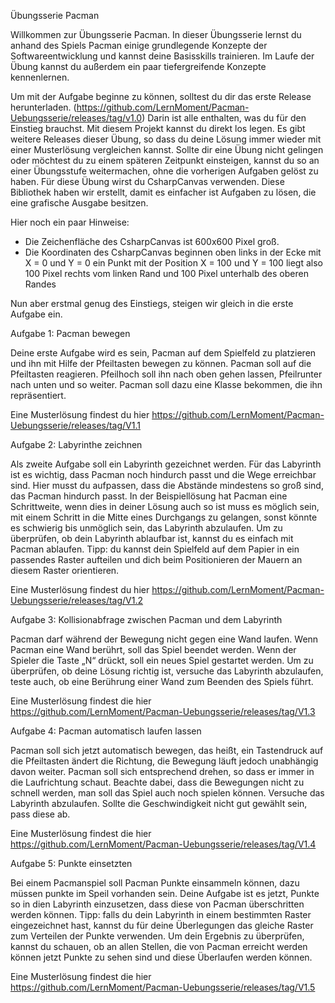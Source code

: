 Übungsserie Pacman

Willkommen zur Übungsserie Pacman. In dieser Übungsserie lernst du anhand des Spiels Pacman einige grundlegende Konzepte der Softwareentwicklung und kannst deine Basisskills trainieren. Im Laufe der Übung kannst du außerdem ein paar tiefergreifende Konzepte kennenlernen.

Um mit der Aufgabe beginne zu können, solltest du dir das erste Release herunterladen. (https://github.com/LernMoment/Pacman-Uebungsserie/releases/tag/v1.0) Darin ist alle enthalten, was du für den Einstieg brauchst. Mit diesem Projekt kannst du direkt los legen. Es gibt weitere Releases dieser Übung, so dass du deine Lösung immer wieder mit einer Musterlösung vergleichen kannst. Sollte dir eine Übung nicht gelingen oder möchtest du zu einem späteren Zeitpunkt einsteigen, kannst du so an einer Übungsstufe weitermachen, ohne die vorherigen Aufgaben gelöst zu haben.
Für diese Übung wirst du CsharpCanvas verwenden. Diese Bibliothek haben wir erstellt, damit es einfacher ist Aufgaben zu lösen, die eine grafische Ausgabe besitzen. 

Hier noch ein paar Hinweise:
-	Die Zeichenfläche des CsharpCanvas ist 600x600 Pixel groß.
-	Die Koordinaten des CsharpCanvas beginnen oben links in der Ecke mit X = 0 und Y = 0 ein Punkt mit der Position X = 100 und Y = 100 liegt also 100 Pixel rechts vom linken Rand und 100 Pixel unterhalb des oberen Randes

Nun aber erstmal genug des Einstiegs, steigen wir gleich in die erste Aufgabe ein.

Aufgabe 1: Pacman bewegen

Deine erste Aufgabe wird es sein, Pacman auf dem Spielfeld zu platzieren und ihn mit Hilfe der Pfeiltasten bewegen zu können. Pacman soll auf die Pfeiltasten reagieren. Pfeilhoch soll ihn nach oben gehen lassen, Pfeilrunter nach unten und so weiter. Pacman soll dazu eine Klasse bekommen, die ihn repräsentiert. 

Eine Musterlösung findest du hier https://github.com/LernMoment/Pacman-Uebungsserie/releases/tag/V1.1

Aufgabe 2: Labyrinthe zeichnen

Als zweite Aufgabe soll ein Labyrinth gezeichnet werden. Für das Labyrinth ist es wichtig, dass Pacman noch hindurch passt und die Wege erreichbar sind. Hier musst du aufpassen, dass die Abstände mindestens so groß sind, das Pacman hindurch passt. In der Beispiellösung hat Pacman eine Schrittweite, wenn dies in deiner Lösung auch so ist muss es möglich sein, mit einem Schritt in die Mitte eines Durchgangs zu gelangen, sonst könnte es schwierig bis unmöglich sein, das Labyrinth abzulaufen. Um zu überprüfen, ob dein Labyrinth ablaufbar ist, kannst du es einfach mit Pacman ablaufen. Tipp: du kannst dein Spielfeld auf dem Papier in ein passendes Raster aufteilen und dich beim Positionieren der Mauern an diesem Raster orientieren.

Eine Musterlösung findest du hier https://github.com/LernMoment/Pacman-Uebungsserie/releases/tag/V1.2

Aufgabe 3: Kollisionabfrage zwischen Pacman und dem Labyrinth

Pacman darf während der Bewegung nicht gegen eine Wand laufen. Wenn Pacman eine Wand berührt, soll das Spiel beendet werden. Wenn der Spieler die Taste „N“ drückt, soll ein neues Spiel gestartet werden. Um zu überprüfen, ob deine Lösung richtig ist, versuche das Labyrinth abzulaufen, teste auch, ob eine Berührung einer Wand zum Beenden des Spiels führt.

Eine Musterlösung findest die hier https://github.com/LernMoment/Pacman-Uebungsserie/releases/tag/V1.3

Aufgabe 4: Pacman automatisch laufen lassen

Pacman soll sich jetzt automatisch bewegen, das heißt, ein Tastendruck auf die Pfeiltasten ändert die Richtung, die Bewegung läuft jedoch unabhängig davon weiter. Pacman soll sich entsprechend drehen, so dass er immer in die Laufrichtung schaut. Beachte dabei, dass die Bewegungen nicht zu schnell werden, man soll das Spiel auch noch spielen können. Versuche das Labyrinth abzulaufen. Sollte die Geschwindigkeit nicht gut gewählt sein, pass diese ab.

Eine Musterlösung findest die hier https://github.com/LernMoment/Pacman-Uebungsserie/releases/tag/V1.4

Aufgabe 5: Punkte einsetzten

Bei einem Pacmanspiel soll Pacman Punkte einsammeln können, dazu müssen punkte im Speil vorhanden sein. Deine Aufgabe ist es jetzt, Punkte so in dien Labyrinth einzusetzen, dass diese von Pacman überschritten werden können. Tipp: falls du dein Labyrinth in einem bestimmten Raster eingezeichnet hast, kannst du für deine Überlegungen das gleiche Raster zum Verteilen der Punkte verwenden. Um dein Ergebnis zu überprüfen, kannst du schauen, ob an allen Stellen, die von Pacman erreicht werden können jetzt Punkte zu sehen sind und diese Überlaufen werden können.

Eine Musterlösung findest die hier https://github.com/LernMoment/Pacman-Uebungsserie/releases/tag/V1.5
